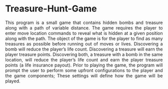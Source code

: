# Treasure-Hunt-Game
<p align="justify">This program is a small game that contains hidden bombs and treasure along with a path of variable distance. The game requires the player to enter move location commands to reveal what is hidden at a given position along with the path. The object of the game is for the player to find as many treasures as possible before running out of moves or lives. Discovering a bomb will reduce the player’s life count. Discovering a treasure will earn the player treasure points. Discovering both, a treasure with a bomb in the same location, will reduce the player’s life count and earn the player treasure points (a life insurance payout). Prior to playing the game, the program will prompt the user to perform some upfront configurations to the player and the game components; These settings will define how the game will be played.</p>
